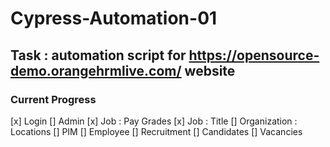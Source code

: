 # Cypress-Automation-01

## Task : automation script for https://opensource-demo.orangehrmlive.com/ website 

### Current Progress
[x] Login
[] Admin
    [x] Job : Pay Grades
    [x] Job : Title
    [] Organization : Locations
[] PIM
    [] Employee
[] Recruitment
    [] Candidates
    [] Vacancies